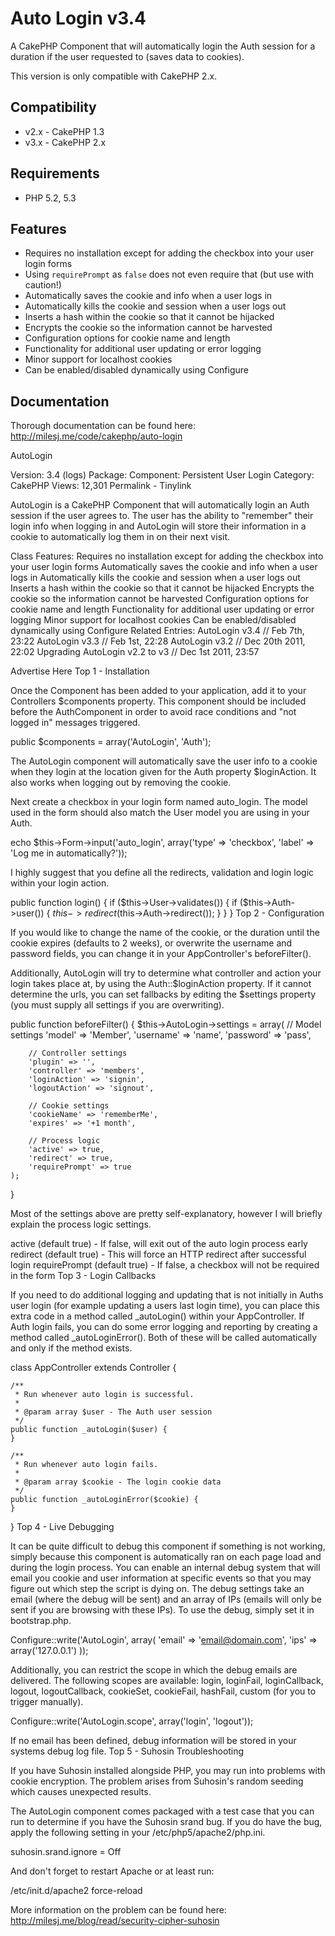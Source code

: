 # Auto Login v3.4 #

A CakePHP Component that will automatically login the Auth session for a duration if the user requested to (saves data to cookies).

This version is only compatible with CakePHP 2.x.

## Compatibility ##

* v2.x - CakePHP 1.3
* v3.x - CakePHP 2.x

## Requirements ##

* PHP 5.2, 5.3

## Features ##

* Requires no installation except for adding the checkbox into your user login forms
* Using `requirePrompt` as `false` does not even require that (but use with caution!) 
* Automatically saves the cookie and info when a user logs in
* Automatically kills the cookie and session when a user logs out
* Inserts a hash within the cookie so that it cannot be hijacked
* Encrypts the cookie so the information cannot be harvested
* Configuration options for cookie name and length
* Functionality for additional user updating or error logging
* Minor support for localhost cookies
* Can be enabled/disabled dynamically using Configure

## Documentation ##

Thorough documentation can be found here: http://milesj.me/code/cakephp/auto-login


AutoLogin

Version: 3.4 (logs)
Package: Component: Persistent User Login
Category: CakePHP
Views: 12,301
Permalink - Tinylink

AutoLogin is a CakePHP Component that will automatically login an Auth session if the user agrees to. The user has the ability to "remember" their login info when logging in and AutoLogin will store their information in a cookie to automatically log them in on their next visit.

Class Features:
Requires no installation except for adding the checkbox into your user login forms
Automatically saves the cookie and info when a user logs in
Automatically kills the cookie and session when a user logs out
Inserts a hash within the cookie so that it cannot be hijacked
Encrypts the cookie so the information cannot be harvested
Configuration options for cookie name and length
Functionality for additional user updating or error logging
Minor support for localhost cookies
Can be enabled/disabled dynamically using Configure
Related Entries:
AutoLogin v3.4 // Feb 7th, 23:22
AutoLogin v3.3 // Feb 1st, 22:28
AutoLogin v3.2 // Dec 20th 2011, 22:02
Upgrading AutoLogin v2.2 to v3 // Dec 1st 2011, 23:57

Advertise Here
Top
1 - Installation

Once the Component has been added to your application, add it to your Controllers $components property. This component should be included before the AuthComponent in order to avoid race conditions and "not logged in" messages triggered.

public $components = array('AutoLogin', 'Auth');


The AutoLogin component will automatically save the user info to a cookie when they login at the location given for the Auth property $loginAction. It also works when logging out by removing the cookie.

Next create a checkbox in your login form named auto_login. The model used in the form should also match the User model you are using in your Auth.

echo $this->Form->input('auto_login', array('type' => 'checkbox', 'label' => 'Log me in automatically?'));


I highly suggest that you define all the redirects, validation and login logic within your login action.

public function login() {
	if ($this->User->validates()) {
		if ($this->Auth->user()) {
			$this->redirect($this->Auth->redirect());
		}
	}
}
Top
2 - Configuration

If you would like to change the name of the cookie, or the duration until the cookie expires (defaults to 2 weeks), or overwrite the username and password fields, you can change it in your AppController's beforeFilter().

Additionally, AutoLogin will try to determine what controller and action your login takes place at, by using the Auth::$loginAction property. If it cannot determine the urls, you can set fallbacks by editing the $settings property (you must supply all settings if you are overwriting).

public function beforeFilter() {
	$this->AutoLogin->settings = array(
		// Model settings
		'model' => 'Member',
		'username' => 'name',
		'password' => 'pass',
 
		// Controller settings
		'plugin' => '',
		'controller' => 'members',
		'loginAction' => 'signin',
		'logoutAction' => 'signout',
 
		// Cookie settings
		'cookieName' => 'rememberMe',
		'expires' => '+1 month',
 
		// Process logic
		'active' => true,
		'redirect' => true,
		'requirePrompt' => true
	);
}


Most of the settings above are pretty self-explanatory, however I will briefly explain the process logic settings.

active (default true) - If false, will exit out of the auto login process early
redirect (default true) - This will force an HTTP redirect after successful login
requirePrompt (default true) - If false, a checkbox will not be required in the form
Top
3 - Login Callbacks

If you need to do additional logging and updating that is not initially in Auths user login (for example updating a users last login time), you can place this extra code in a method called _autoLogin() within your AppController. If Auth login fails, you can do some error logging and reporting by creating a method called _autoLoginError(). Both of these will be called automatically and only if the method exists.

class AppController extends Controller {
 
	/**
	 * Run whenever auto login is successful.
	 *
	 * @param array $user - The Auth user session
	 */
	public function _autoLogin($user) {
	}
 
	/**
	 * Run whenever auto login fails.
	 *
	 * @param array $cookie - The login cookie data
	 */
	public function _autoLoginError($cookie) {
	}
 
}
Top
4 - Live Debugging

It can be quite difficult to debug this component if something is not working, simply because this component is automatically ran on each page load and during the login process. You can enable an internal debug system that will email you cookie and user information at specific events so that you may figure out which step the script is dying on. The debug settings take an email (where the debug will be sent) and an array of IPs (emails will only be sent if you are browsing with these IPs). To use the debug, simply set it in bootstrap.php.

Configure::write('AutoLogin', array(
	'email' => 'email@domain.com',
	'ips' => array('127.0.0.1')
));


Additionally, you can restrict the scope in which the debug emails are delivered. The following scopes are available: login, loginFail, loginCallback, logout, logoutCallback, cookieSet, cookieFail, hashFail, custom (for you to trigger manually).

Configure::write('AutoLogin.scope', array('login', 'logout'));


If no email has been defined, debug information will be stored in your systems debug log file.
Top
5 - Suhosin Troubleshooting

If you have Suhosin installed alongside PHP, you may run into problems with cookie encryption. The problem arises from Suhosin's random seeding which causes unexpected results.

The AutoLogin component comes packaged with a test case that you can run to determine if you have the Suhosin srand bug. If you do have the bug, apply the following setting in your /etc/php5/apache2/php.ini.

suhosin.srand.ignore = Off


And don't forget to restart Apache or at least run:

/etc/init.d/apache2 force-reload


More information on the problem can be found here: http://milesj.me/blog/read/security-cipher-suhosin
